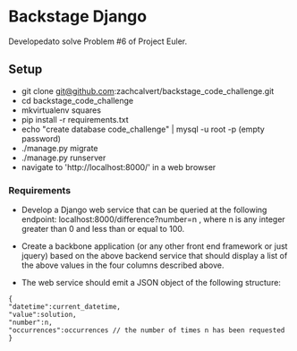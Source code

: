 # Backstage Django

Developedato solve Problem #6 of Project Euler.

## Setup

* git clone git@github.com:zachcalvert/backstage_code_challenge.git
* cd backstage_code_challenge
* mkvirtualenv squares
* pip install -r requirements.txt
* echo "create database code_challenge" | mysql -u root -p  (empty password)
* ./manage.py migrate
* ./manage.py runserver
* navigate to 'http://localhost:8000/' in a web browser


### Requirements

* Develop a Django web service that can be queried at the following endpoint: localhost:8000/difference?number=n , where n is any integer greater than 0
and less than or equal to 100.

* Create a backbone application (or any other front end framework or just
jquery) based on the above backend service that should display a list of
the above values in the four columns described above.

* The web service should emit a JSON object of the following structure:
```
{
"datetime":current_datetime,
"value":solution,
"number":n,
"occurrences":occurrences // the number of times n has been requested
}

